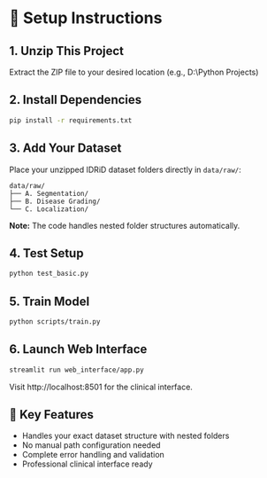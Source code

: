 # 🚀 Setup Instructions

## 1. Unzip This Project
Extract the ZIP file to your desired location (e.g., D:\Python Projects\)

## 2. Install Dependencies
```bash
pip install -r requirements.txt
```

## 3. Add Your Dataset
Place your unzipped IDRiD dataset folders directly in `data/raw/`:
```
data/raw/
├── A. Segmentation/
├── B. Disease Grading/
└── C. Localization/
```

**Note:** The code handles nested folder structures automatically.

## 4. Test Setup
```bash
python test_basic.py
```

## 5. Train Model
```bash
python scripts/train.py
```

## 6. Launch Web Interface
```bash
streamlit run web_interface/app.py
```

Visit http://localhost:8501 for the clinical interface.

## 🎯 Key Features
- Handles your exact dataset structure with nested folders
- No manual path configuration needed
- Complete error handling and validation
- Professional clinical interface ready
